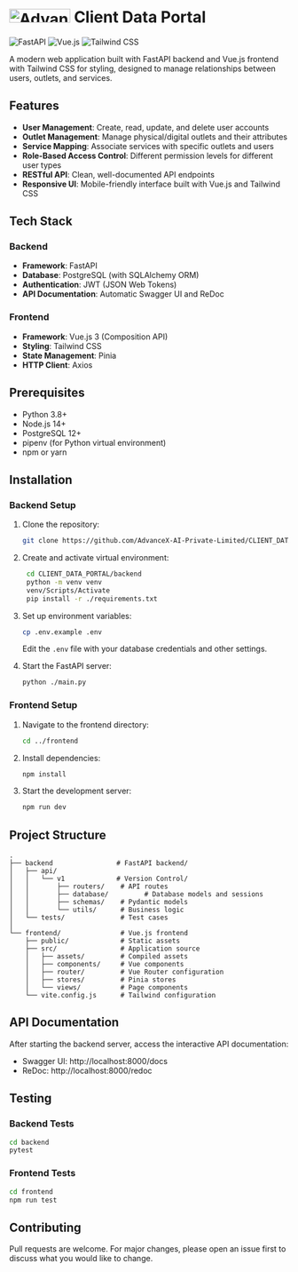 # <img src="https://advancex.ai/wp-content/uploads/2024/11/logo-advancex.png" width="110" height="25" alt="AdvanceX" /> Client Data Portal

![FastAPI](https://img.shields.io/badge/FastAPI-005571?style=for-the-badge&logo=fastapi) ![Vue.js](https://img.shields.io/badge/Vue.js-35495E?style=for-the-badge&logo=vuedotjs&logoColor=4FC08D) ![Tailwind CSS](https://img.shields.io/badge/Tailwind_CSS-38B2AC?style=for-the-badge&logo=tailwind-css&logoColor=white)

A modern web application built with FastAPI backend and Vue.js frontend with Tailwind CSS for styling, designed to manage relationships between users, outlets, and services.

## Features

- **User Management**: Create, read, update, and delete user accounts
- **Outlet Management**: Manage physical/digital outlets and their attributes
- **Service Mapping**: Associate services with specific outlets and users
- **Role-Based Access Control**: Different permission levels for different user types
- **RESTful API**: Clean, well-documented API endpoints
- **Responsive UI**: Mobile-friendly interface built with Vue.js and Tailwind CSS

## Tech Stack

### Backend
- **Framework**: FastAPI
- **Database**: PostgreSQL (with SQLAlchemy ORM)
- **Authentication**: JWT (JSON Web Tokens)
- **API Documentation**: Automatic Swagger UI and ReDoc

### Frontend
- **Framework**: Vue.js 3 (Composition API)
- **Styling**: Tailwind CSS
- **State Management**: Pinia
- **HTTP Client**: Axios

## Prerequisites

- Python 3.8+
- Node.js 14+
- PostgreSQL 12+
- pipenv (for Python virtual environment)
- npm or yarn

## Installation

### Backend Setup

1. Clone the repository:
   ```bash
   git clone https://github.com/AdvanceX-AI-Private-Limited/CLIENT_DATA_PORTAL.git
   ```

2. Create and activate virtual environment:
   ```bash
    cd CLIENT_DATA_PORTAL/backend
    python -m venv venv
    venv/Scripts/Activate
    pip install -r ./requirements.txt
   ```

3. Set up environment variables:
   ```bash
   cp .env.example .env
   ```
   Edit the `.env` file with your database credentials and other settings.

4. Start the FastAPI server:
   ```bash
   python ./main.py
   ```

### Frontend Setup

1. Navigate to the frontend directory:
   ```bash
   cd ../frontend
   ```

2. Install dependencies:
   ```bash
   npm install
   ```

3. Start the development server:
   ```bash
   npm run dev
   ```

## Project Structure

```
.
├── backend                # FastAPI backend/
│   ├── api/
│   │   └── v1             # Version Control/
│   │       ├── routers/    # API routes
│   │       ├── database/         # Database models and sessions
│   │       ├── schemas/    # Pydantic models
│   │       └── utils/      # Business logic
│   └── tests/              # Test cases
│
└── frontend/               # Vue.js frontend
    ├── public/             # Static assets
    ├── src/                # Application source
    │   ├── assets/         # Compiled assets
    │   ├── components/     # Vue components
    │   ├── router/         # Vue Router configuration
    │   ├── stores/         # Pinia stores
    │   └── views/          # Page components
    └── vite.config.js      # Tailwind configuration
```

## API Documentation

After starting the backend server, access the interactive API documentation:

- Swagger UI: http://localhost:8000/docs
- ReDoc: http://localhost:8000/redoc

## Testing

### Backend Tests
```bash
cd backend
pytest
```

### Frontend Tests
```bash
cd frontend
npm run test
```

## Contributing

Pull requests are welcome. For major changes, please open an issue first to discuss what you would like to change.

